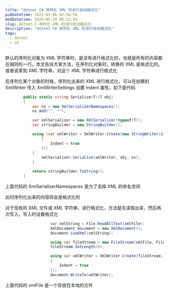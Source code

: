 ```yaml
---
title: "dotnet C# 序列化 XML 时进行自动格式化"
pubDatetime: 2021-03-06 02:56:50
modDatetime: 2024-05-20 08:22:03
slug: dotnet-C-序列化-XML-时进行自动格式化
description: "dotnet C# 序列化 XML 时进行自动格式化"
tags:
  - dotnet
  - C#
---
```





默认的序列化对象为 XML 字符串时，是没有进行格式化的，也就是所有的内容都在相同的一行。本文告诉大家方法，在序列化对象时，转换的 XML 是格式化的。或者说拿到 XML 字符串，对这个 XML 字符串进行格式化

<!--more-->


<!-- CreateTime:2021/3/6 10:56:50 -->

<!-- 发布 -->

在序列化某个对象的时候，序列化出来的 XML 进行格式化，可以在创建的 XmlWriter 传入 XmlWriterSettings 设置 Indent 属性，如下面代码

```csharp
        public static string Serialize<T>(T obj)
        {
            var ns = new XmlSerializerNamespaces();
            ns.Add("", "");

            var xmlSerializer = new XmlSerializer(typeof(T));
            var stringBuilder = new StringBuilder();

            using (var xmlWriter = XmlWriter.Create(new StringWriter(stringBuilder), new XmlWriterSettings
                {
                    Indent = true
                }))
            {
                xmlSerializer.Serialize(xmlWriter, obj, ns);
            }

            return stringBuilder.ToString();
        }
```

上面代码的 XmlSerializerNamespaces 是为了去掉 XML 的命名空间

此时序列化出来的内容将会是格式化的

对于现有的 XML 文件或 XML 字符串，进行格式化，方法是先读取出来，然后再次写入，写入时设置格式化

```csharp
                    var xmlString = File.ReadAllText(xmlFile);
                    XmlDocument document = new XmlDocument();
                    document.LoadXml(xmlString);

                    using var fileStream = new FileStream(xmlFile, FileMode.Create, FileAccess.Write);
                    fileStream.SetLength(0);

                    using var xmlWriter = XmlWriter.Create(fileStream, new XmlWriterSettings()
                    {
                        Indent = true
                    });
                    document.WriteTo(xmlWriter);
```

上面代码的 xmlFile 是一个存放在本地的文件

